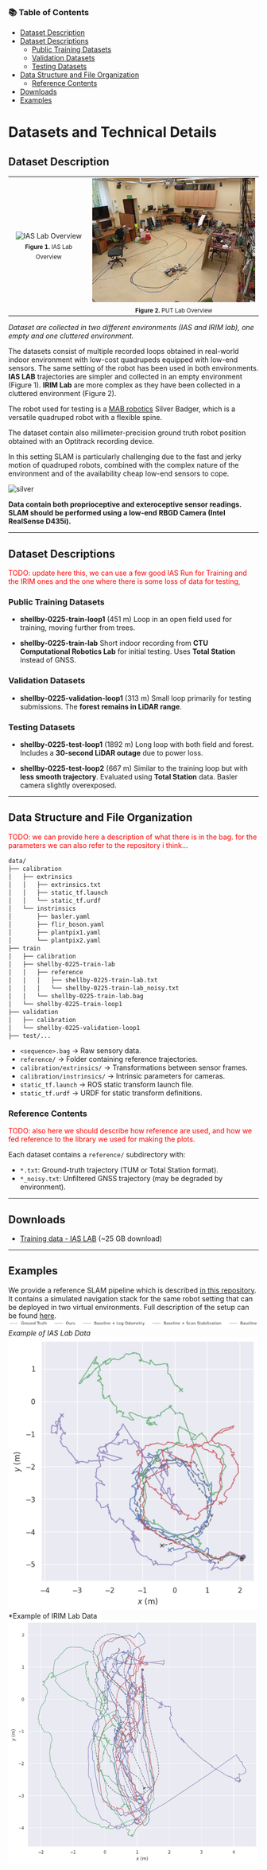 ### 📚 Table of Contents

* [Dataset Description](#dataset-description)
* [Dataset Descriptions](#dataset-descriptions)
  * [Public Training Datasets](#public-training-datasets)
  * [Validation Datasets](#validation-datasets)
  * [Testing Datasets](#testing-datasets)
* [Data Structure and File Organization](#data-structure-and-file-organization)
  * [Reference Contents](#reference-contents)
* [Downloads](#downloads)
* [Examples](#examples)



# Datasets and Technical Details

## Dataset Description
<table>
  <tr>
    <td align="center">
      <img
        src="https://raw.githubusercontent.com/aislabunimi/IAS_IRIM_AIS_dataset/refs/heads/main/images/ias_lab.JPG"
        alt="IAS Lab Overview"
        height="250"
      /><br>
      <sub><strong>Figure 1.</strong> IAS Lab Overview</sub>
    </td>
    <td align="center">
      <img
        src="https://raw.githubusercontent.com/aislabunimi/IAS_IRIM_AIS_dataset/refs/heads/main/images/put_lab.jpg"
        alt="PUT Lab Overview"
        height="250"
      /><br>
      <sub><strong>Figure 2.</strong> PUT Lab Overview</sub>
    </td>
  </tr>
</table>



*Dataset are collected in two different environments (IAS and IRIM lab), one empty and one cluttered environment.*

The datasets consist of multiple recorded loops obtained in real-world indoor environment with low-cost quadrupeds equipped with low-end sensors.
The same setting of the robot has been used in both environments.
**IAS LAB** trajectories are simpler and collected in an empty environment (Figure 1).
**IRIM Lab** are more complex as they have been collected in a cluttered environment (Figure 2).

The robot used for testing is a [MAB robotics](https://www.mabrobotics.pl/) Silver Badger, which is a versatile quadruped robot with a flexible spine.

The dataset contain also millimeter-precision ground truth robot position obtained with an Optitrack recording device. 

In this setting SLAM is particularly challenging due to the fast and jerky motion of quadruped robots, combined with the complex nature of the environment and of the availability cheap low-end sensors to cope.

![silver](https://www.ias.informatik.tu-darmstadt.de/uploads/Research/Robots/sbg.png)

**Data contain both proprioceptive and exteroceptive sensor readings. SLAM should be performed using a low-end RBGD Camera (Intel RealSense D435i).**



---

## Dataset Descriptions

<span style="color:red">TODO: update here this, we can use a few good IAS Run for Training and the IRIM ones and the one where there is some loss of data for testing,</span>
### Public Training Datasets

* **shellby-0225-train-loop1** (451 m)
  Loop in an open field used for training, moving further from trees.

* **shellby-0225-train-lab**
  Short indoor recording from **CTU Computational Robotics Lab** for initial testing.
  Uses **Total Station** instead of GNSS.

### Validation Datasets

* **shellby-0225-validation-loop1** (313 m)
  Small loop primarily for testing submissions. The **forest remains in LiDAR range**.

### Testing Datasets


* **shellby-0225-test-loop1** (1892 m)
  Long loop with both field and forest. Includes a **30-second LiDAR outage** due to power loss.

* **shellby-0225-test-loop2** (667 m)
  Similar to the training loop but with **less smooth trajectory**.
  Evaluated using **Total Station** data. Basler camera slightly overexposed.

---

## Data Structure and File Organization
<span style="color:red">TODO: we can provide here a description of what there is in the bag. for the parameters we can also refer to the repository i think...</span>
```
data/
├── calibration
│   ├── extrinsics
│   │   ├── extrinsics.txt
│   │   ├── static_tf.launch
│   │   └── static_tf.urdf
│   └── instrinsics
│       ├── basler.yaml
│       ├── flir_boson.yaml
│       ├── plantpix1.yaml
│       └── plantpix2.yaml
├── train
│   ├── calibration
│   ├── shellby-0225-train-lab
│   │   ├── reference
│   │   │   ├── shellby-0225-train-lab.txt
│   │   │   └── shellby-0225-train-lab_noisy.txt
│   │   └── shellby-0225-train-lab.bag
│   └── shellby-0225-train-loop1
├── validation
│   ├── calibration
│   └── shellby-0225-validation-loop1
├── test/...
```

* `<sequence>.bag` → Raw sensory data.
* `reference/` → Folder containing reference trajectories.
* `calibration/extrinsics/` → Transformations between sensor frames.
* `calibration/instrinsics/` → Intrinsic parameters for cameras.
* `static_tf.launch` → ROS static transform launch file.
* `static_tf.urdf` → URDF for static transform definitions.

### Reference Contents

<span style="color:red">TODO: also here we should describe how reference are used, and how we fed reference to the library we used for making the plots.</span>

Each dataset contains a `reference/` subdirectory with:

* `*.txt`: Ground-truth trajectory (TUM or Total Station format).
* `*_noisy.txt`: Unfiltered GNSS trajectory (may be degraded by environment).

---

## Downloads

* [Training data - IAS LAB](https://unimi2013-my.sharepoint.com/:f:/g/personal/matteo_luperto_unimi_it/EixVFC1xQKZLn9FxnvQvoYMBC6WyZAWBMWDr-w_-KOT67A?e=b9FqsE) (\~25 GB download)

---

## Examples

We provide a reference SLAM pipeline which is described [in this repository](https://github.com/dyumanaditya/quad-stack). It contains a simulated navigation stack for the same robot setting that can be deployed in two virtual environments. Full description of the setup can be found [here](https://sites.google.com/view/low-cost-quadruped-slam).
![IASLabel](https://github.com/aislabunimi/IAS_IRIM_AIS_dataset/blob/main/images/legend_14font.png?raw=true)
*Example of IAS Lab Data*
![IAS_traj](https://github.com/aislabunimi/IAS_IRIM_AIS_dataset/blob/main/images/combined_traj_ias.png?raw=true)
*Example of IRIM Lab Data
![RIM_traj](https://github.com/aislabunimi/IAS_IRIM_AIS_dataset/blob/main/images/sb_irim_trajs.png?raw=true)

